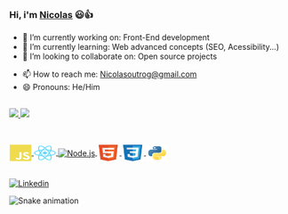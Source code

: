 ### Hi, i'm [Nicolas](https://nicolasmoura.online) 😃👍
- 🔭 I’m currently working on: Front-End development
- 🌱 I’m currently learning: Web advanced concepts (SEO, Acessibility...)
- 👯 I’m looking to collaborate on: Open source projects
<!--- 💬 Ask me about: -->
- 📫 How to reach me: Nicolasoutrog@gmail.com
- 😄 Pronouns: He/Him

##

<div style="display: flex">
  <a href="https://github.com/NicolasMouraC">
  <img height="180em" src="https://github-readme-stats.vercel.app/api?username=NicolasMouraC&show_icons=true&theme=dracula&include_all_commits=true&count_private=true"/>
  <img height="180em" src="https://github-readme-stats.vercel.app/api/top-langs/?username=NicolasMouraC&layout=compact&langs_count=7&theme=dracula"/>
</div>
  
##  
  
<div style="display: inline_block"><br>
  <img align="center" alt="Js" height="30" width="40" src="https://raw.githubusercontent.com/devicons/devicon/master/icons/javascript/javascript-plain.svg">
  <img align="center" alt="React" height="30" width="40" src="https://raw.githubusercontent.com/devicons/devicon/master/icons/react/react-original.svg">
  <img align="center" alt="Node.js" height="30" width="40" src="https://cdn.jsdelivr.net/gh/devicons/devicon/icons/nodejs/nodejs-original-wordmark.svg" />
  <img align="center" alt="HTML" height="30" width="40" src="https://raw.githubusercontent.com/devicons/devicon/master/icons/html5/html5-original.svg">
  <img align="center" alt="CSS" height="30" width="40" src="https://raw.githubusercontent.com/devicons/devicon/master/icons/css3/css3-original.svg">
  <img align="center" alt="Python" height="30" width="40" src="https://raw.githubusercontent.com/devicons/devicon/master/icons/python/python-original.svg">
  <!--<img align="right" alt="user-pic" height="150" style="border-radius:50px;" src="">-->
</div>
  
 ##
  
 <div>
   <a href="https://www.linkedin.com/in/nicolas-moura-b677b8232/" target="_blank"><img align="center" alt="Linkedin" src="https://img.shields.io/badge/LinkedIn-0077B5?style=for-the-badge&logo=linkedin&logoColor=white"></a>
   
   ![Snake animation](https://github.com/NicolasMouraC/NicolasMouraC/blob/output/github-contribution-grid-snake.svg)
 </div>
